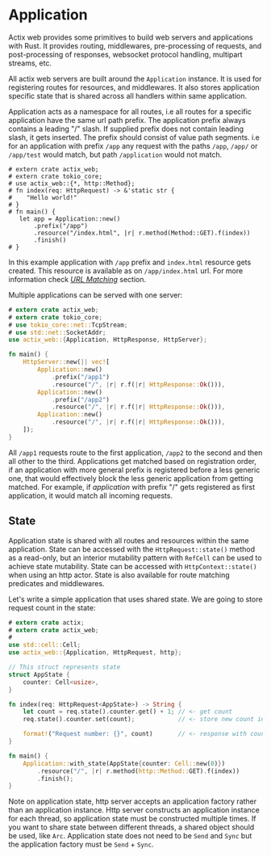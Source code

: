 # Application

Actix web provides some primitives to build web servers and applications with Rust.
It provides routing, middlewares, pre-processing of requests, and post-processing of responses,
websocket protocol handling, multipart streams, etc.

All actix web servers are built around the `Application` instance.
It is used for registering routes for resources, and middlewares.
It also stores application specific state that is shared across all handlers
within same application.

Application acts as a namespace for all routes, i.e all routes for a specific application
have the same url path prefix. The application prefix always contains a leading "/" slash.
If supplied prefix does not contain leading slash, it gets inserted.
The prefix should consist of value path segments. i.e for an application with prefix `/app`
any request with the paths `/app`, `/app/` or `/app/test` would match,
but path `/application` would not match.

```rust,ignore
# extern crate actix_web;
# extern crate tokio_core;
# use actix_web::{*, http::Method};
# fn index(req: HttpRequest) -> &'static str {
#    "Hello world!"
# }
# fn main() {
   let app = Application::new()
       .prefix("/app")
       .resource("/index.html", |r| r.method(Method::GET).f(index))
       .finish()
# }
```

In this example application with `/app` prefix and `index.html` resource
gets created. This resource is available as on `/app/index.html` url.
For more information check
[*URL Matching*](./qs_5.html#using-a-application-prefix-to-compose-applications) section.

Multiple applications can be served with one server:

```rust
# extern crate actix_web;
# extern crate tokio_core;
# use tokio_core::net::TcpStream;
# use std::net::SocketAddr;
use actix_web::{Application, HttpResponse, HttpServer};

fn main() {
    HttpServer::new(|| vec![
        Application::new()
            .prefix("/app1")
            .resource("/", |r| r.f(|r| HttpResponse::Ok())),
        Application::new()
            .prefix("/app2")
            .resource("/", |r| r.f(|r| HttpResponse::Ok())),
        Application::new()
            .resource("/", |r| r.f(|r| HttpResponse::Ok())),
    ]);
}
```

All `/app1` requests route to the first application, `/app2` to the second and then all other to the third.
Applications get matched based on registration order, if an application with more general
prefix is registered before a less generic one, that would effectively block the less generic
application from getting matched. For example, if *application* with prefix "/" gets registered
as first application, it would match all incoming requests.

## State

Application state is shared with all routes and resources within the same application.
State can be accessed with the `HttpRequest::state()` method as a read-only,
but an interior mutability pattern with `RefCell` can be used to achieve state mutability.
State can be accessed with `HttpContext::state()` when using an http actor.
State is also available for route matching predicates and middlewares.

Let's write a simple application that uses shared state. We are going to store request count
in the state:

```rust
# extern crate actix;
# extern crate actix_web;
#
use std::cell::Cell;
use actix_web::{Application, HttpRequest, http};

// This struct represents state
struct AppState {
    counter: Cell<usize>,
}

fn index(req: HttpRequest<AppState>) -> String {
    let count = req.state().counter.get() + 1; // <- get count
    req.state().counter.set(count);            // <- store new count in state

    format!("Request number: {}", count)       // <- response with count
}

fn main() {
    Application::with_state(AppState{counter: Cell::new(0)})
        .resource("/", |r| r.method(http::Method::GET).f(index))
        .finish();
}
```

Note on application state, http server accepts an application factory rather than an application
instance. Http server constructs an application instance for each thread, so application state
must be constructed multiple times. If you want to share state between different threads, a
shared object should be used, like `Arc`. Application state does not need to be `Send` and `Sync`
but the application factory must be `Send` + `Sync`.
